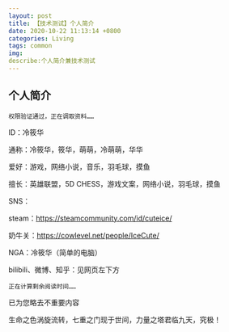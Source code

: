 ```yaml
---
layout: post
title: 【技术测试】个人简介
date: 2020-10-22 11:13:14 +0800
categories: Living
tags: common
img: 
describe:个人简介兼技术测试
---
```

## 个人简介
	权限验证通过，正在调取资料……
	
ID：冷筱华

通称：冷筱华，筱华，萌萌，冷萌萌，华华

爱好：游戏，网络小说，音乐，羽毛球，摸鱼

擅长：英雄联盟，5D CHESS，游戏文案，网络小说，羽毛球，摸鱼

SNS：

steam：https://steamcommunity.com/id/cuteice/

奶牛关：https://cowlevel.net/people/IceCute/

NGA：冷筱华（简单的电脑）

bilibili、微博、知乎：见网页左下方

	正在计算剩余阅读时间……
	
已为您略去不重要内容

生命之色涡旋流转，七重之门现于世间，力量之塔君临九天，究极！
